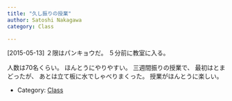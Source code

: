 ```yaml
---
title: "久し振りの授業"
author: Satoshi Nakagawa
category: Class

---
```


[2015-05-13]  ２限はパンキョウだ。
５分前に教室に入る。

人数は70名くらい。
ほんとうにやりやすい。
三週間振りの授業で、
最初はとまどったが、
あとは立て板に水でしゃべりまくった。
授業がほんとうに楽しい。

- Category: [Class](/categories.html#Class)

